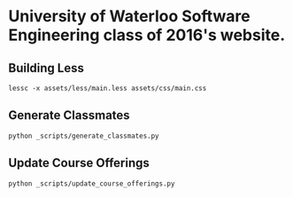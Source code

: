 University of Waterloo Software Engineering class of 2016's website.
===

Building Less
---

```
lessc -x assets/less/main.less assets/css/main.css
```

Generate Classmates
---

```
python _scripts/generate_classmates.py
```

Update Course Offerings
---

```
python _scripts/update_course_offerings.py
```
